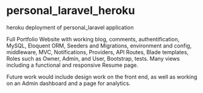 # personal_laravel_heroku
heroku deployment of personal_laravel application

Full Portfolio Website with working blog, comments, authentification, MySQL, Eloquent ORM, Seeders and Migrations, environment and config, middleware, MVC, Notifications, Providers, API Routes, Blade templates, Roles such as Owner, Admin, and User, Bootstrap, tests.  Many views including a functional and responsive Resume page.

Future work would include design work on the front end, as well as working on an Admin dashboard and a page for analytics.
